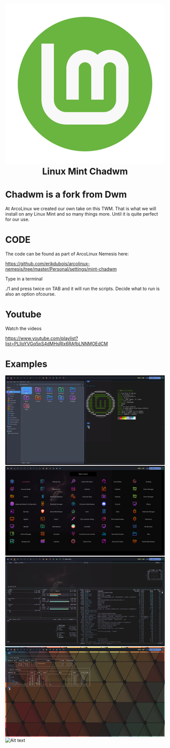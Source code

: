 <h1 align="center">
 <img src="https://github.com/erikdubois/mint-chadwm/blob/main/logo.svg">
  <br />
   Linux Mint Chadwm
</h1>

# Chadwm is a fork from Dwm

At ArcoLinux we created our own take on this TWM. That is what we will install on any Linux Mint and so many things more.
Until it is quite perfect for our use.


# CODE

The code can be found as part of ArcoLinux Nemesis here:

https://github.com/erikdubois/arcolinux-nemesis/tree/master/Personal/settings/mint-chadwm


Type in a terminal

./1 and press twice on TAB and it will run the scripts. Decide what to run is also an option ofcourse.


# Youtube

Watch the videos 

https://www.youtube.com/playlist?list=PLlloYVGq5pS4dMHsRIx6RAfbLNNMOEdCM

# Examples

![Alt text](mint-chadwm1.png)
![Alt text](mint-chadwm2.png)
![Alt text](mint-chadwm3.png)
![Alt text](mint-chadwm4.png)
![Alt text](mint-chadwm5.png)